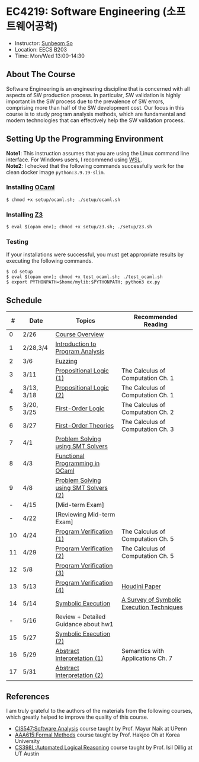 # EC4219: Software Engineering (소프트웨어공학)
- Instructor: [Sunbeom So](https://gist-pal.github.io)
- Location: EECS B203
- Time: Mon/Wed 13:00-14:30

## About The Course
Software Engineering is an engineering discipline that is concerned with all aspects of SW production process.
In particular, SW validation is highly important in the SW process due to the prevalence of SW errors, comprising more than half of the SW development cost.
Our focus in this course is to study program analysis methods, which are fundamental and modern technologies that can effectively help the SW validation process.

## Setting Up the Programming Environment
**Note1**: This instruction assumes that you are using the Linux command line interface. For Windows users, I recommend using [WSL](https://learn.microsoft.com/en-us/windows/wsl/install). <br>
**Note2**: I checked that the following commands successfully work for the clean docker image ``python:3.9.19-slim``.

### Installing [OCaml](https://ocaml.org/install)
```
$ chmod +x setup/ocaml.sh; ./setup/ocaml.sh
```

### Installing [Z3](https://github.com/Z3Prover/z3)
```
$ eval $(opam env); chmod +x setup/z3.sh; ./setup/z3.sh
```

### Testing
If your installations were successful, you must get appropriate results by executing the following commands.
```
$ cd setup
$ eval $(opam env); chmod +x test_ocaml.sh; ./test_ocaml.sh
$ export PYTHONPATH=$home/mylib:$PYTHONPATH; python3 ex.py
```

## Schedule
|#|Date|Topics|Recommended Reading|
|-|-|------|------|
|0|2/26|[Course Overview](slides/lec0.pdf)||
|1|2/28,3/4|[Introduction to Program Analysis](slides/lec1.pdf)||
|2|3/6|[Fuzzing](slides/lec2.pdf)||
|3|3/11|[Propositional Logic (1)](slides/lec3.pdf)|The Calculus of Computation Ch. 1|
|4|3/13, 3/18|[Propositional Logic (2)](slides/lec4.pdf) |The Calculus of Computation Ch. 1|
|5|3/20, 3/25|[First-Order Logic](slides/lec5.pdf)|The Calculus of Computation Ch. 2|
|6|3/27|[First-Order Theories](slides/lec6.pdf)|The Calculus of Computation Ch. 3|
|7|4/1|[Problem Solving using SMT Solvers](slides/lec7.pdf)| |
|8|4/3|[Functional Programming in OCaml](slides/lec8.pdf)||
|9|4/8|[Problem Solving using SMT Solvers (2)](slides/lec9.pdf)||
|-|4/15|[Mid-term Exam]||
|-|4/22|[Reviewing Mid-term Exam]||
|10|4/24|[Program Verification (1)](slides/lec10.pdf)|The Calculus of Computation Ch. 5|
|11|4/29|[Program Verification (2)](slides/lec11.pdf)|The Calculus of Computation Ch. 5|
|12|5/8|[Program Verification (3)](slides/lec12.pdf)||
|13|5/13|[Program Verification (4)](slides/lec13.pdf)|[Houdini Paper](https://users.soe.ucsc.edu/~cormac/papers/fme01.pdf)|
|14|5/14|[Symbolic Execution](slides/lec14.pdf)|[A Survey of Symbolic Execution Techniques](https://dl.acm.org/doi/10.1145/3182657)|
|-|5/16|Review + Detailed Guidance about hw1||
|15|5/27|[Symbolic Execution (2)](slides/lec15.pdf)||
|16|5/29|[Abstract Interpretation (1)](slides/lec16.pdf)|Semantics with Applications Ch. 7|
|17|5/31|[Abstract Interpretation (2)](slides/lec17.pdf)||

## References
I am truly grateful to the authors of the materials from the following courses, which greatly helped to improve the quality of this course.
* [CIS547:Software Analysis](https://software-analysis-class.org) course taught by Prof. Mayur Naik at UPenn
* [AAA615:Formal Methods](https://prl.korea.ac.kr/courses/aaa615/2017) course taught by Prof. Hakjoo Oh at Korea University
* [CS398L:Automated Logical Reasoning](https://www.cs.utexas.edu/~isil/cs389L/) course taught by Prof. Isil Dillig at UT Austin
